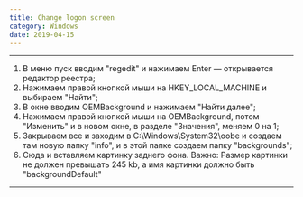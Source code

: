 ```yaml
---
title: Change logon screen
category: Windows
date: 2019-04-15
---
```


-----

1. В меню пуск вводим "regedit" и нажимаем Enter — открывается редактор реестра;
2. Нажимаем правой кнопкой мыши на HKEY_LOCAL_MACHINE и выбираем "Найти";
3. В окне вводим OEMBackground и нажимаем "Найти далее";
4. Нажимаем правой кнопкой мыши на OEMBackground, потом "Изменить" и в новом окне, в разделе "Значения", меняем 0 на 1;
5. Закрываем все и заходим в C:\Windows\System32\oobe и создаем там новую папку "info", и в этой папке создаем папку "backgrounds";
6. Сюда и вставляем картинку заднего фона.
Важно: Размер картинки не должен превышать 245 kb, а имя картинки должно быть "backgroundDefault"

-----